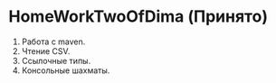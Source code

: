 # HomeWorkTwoOfDima (Принято)

1) Работа с maven.
2) Чтение CSV.
3) Ссылочные типы.
4) Консольные шахматы.
